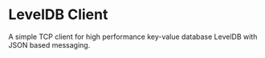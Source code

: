 # LevelDB Client
A simple TCP client for high performance key-value database LevelDB with JSON based messaging.

